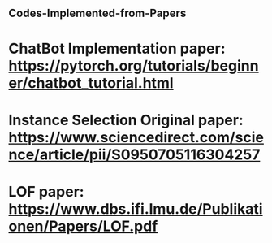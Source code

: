 ## Codes-Implemented-from-Papers
# ChatBot Implementation paper: https://pytorch.org/tutorials/beginner/chatbot_tutorial.html
# Instance Selection Original paper: https://www.sciencedirect.com/science/article/pii/S0950705116304257
# LOF paper: https://www.dbs.ifi.lmu.de/Publikationen/Papers/LOF.pdf
